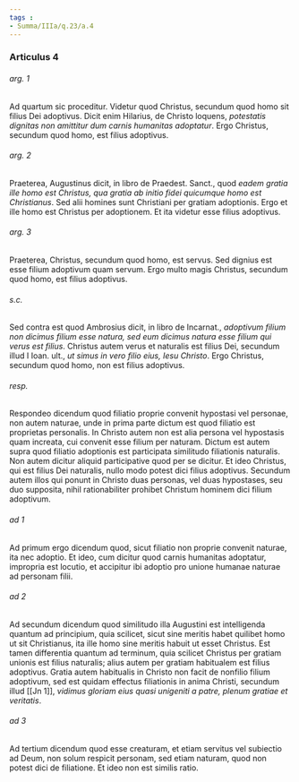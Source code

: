 ```yaml
---
tags : 
- Summa/IIIa/q.23/a.4
---
```


### Articulus 4

###### arg. 1
Ad quartum sic proceditur. Videtur quod Christus, secundum quod homo sit filius Dei adoptivus. Dicit enim Hilarius, de Christo loquens, *potestatis dignitas non amittitur dum carnis humanitas adoptatur*. Ergo Christus, secundum quod homo, est filius adoptivus.

###### arg. 2
Praeterea, Augustinus dicit, in libro de Praedest. Sanct., quod *eadem gratia ille homo est Christus, qua gratia ab initio fidei quicumque homo est Christianus*. Sed alii homines sunt Christiani per gratiam adoptionis. Ergo et ille homo est Christus per adoptionem. Et ita videtur esse filius adoptivus.

###### arg. 3
Praeterea, Christus, secundum quod homo, est servus. Sed dignius est esse filium adoptivum quam servum. Ergo multo magis Christus, secundum quod homo, est filius adoptivus.

###### s.c.
Sed contra est quod Ambrosius dicit, in libro de Incarnat., *adoptivum filium non dicimus filium esse natura, sed eum dicimus natura esse filium qui verus est filius*. Christus autem verus et naturalis est filius Dei, secundum illud I Ioan. ult., *ut simus in vero filio eius, Iesu Christo*. Ergo Christus, secundum quod homo, non est filius adoptivus.

###### resp.
Respondeo dicendum quod filiatio proprie convenit hypostasi vel personae, non autem naturae, unde in prima parte dictum est quod filiatio est proprietas personalis. In Christo autem non est alia persona vel hypostasis quam increata, cui convenit esse filium per naturam. Dictum est autem supra quod filiatio adoptionis est participata similitudo filiationis naturalis. Non autem dicitur aliquid participative quod per se dicitur. Et ideo Christus, qui est filius Dei naturalis, nullo modo potest dici filius adoptivus. Secundum autem illos qui ponunt in Christo duas personas, vel duas hypostases, seu duo supposita, nihil rationabiliter prohibet Christum hominem dici filium adoptivum.

###### ad 1
Ad primum ergo dicendum quod, sicut filiatio non proprie convenit naturae, ita nec adoptio. Et ideo, cum dicitur quod carnis humanitas adoptatur, impropria est locutio, et accipitur ibi adoptio pro unione humanae naturae ad personam filii.

###### ad 2
Ad secundum dicendum quod similitudo illa Augustini est intelligenda quantum ad principium, quia scilicet, sicut sine meritis habet quilibet homo ut sit Christianus, ita ille homo sine meritis habuit ut esset Christus. Est tamen differentia quantum ad terminum, quia scilicet Christus per gratiam unionis est filius naturalis; alius autem per gratiam habitualem est filius adoptivus. Gratia autem habitualis in Christo non facit de nonfilio filium adoptivum, sed est quidam effectus filiationis in anima Christi, secundum illud [[Jn 1]], *vidimus gloriam eius quasi unigeniti a patre, plenum gratiae et veritatis*.

###### ad 3
Ad tertium dicendum quod esse creaturam, et etiam servitus vel subiectio ad Deum, non solum respicit personam, sed etiam naturam, quod non potest dici de filiatione. Et ideo non est similis ratio.


